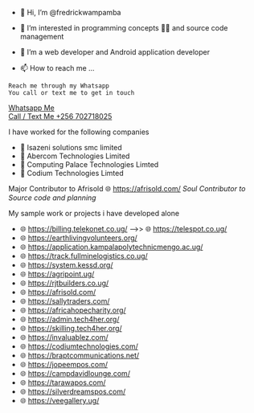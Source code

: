 - 👋 Hi, I’m @fredrickwampamba
- 👀 I’m interested in programming concepts 👨‍💻 and source code management
- 🌱 I’m a web developer and Android application developer


- 📫 How to reach me ...
```
Reach me through my Whatsapp
You call or text me to get in touch
```
<a href="https://wa.me/256702718025">Whatsapp Me</a>
<br>
<a href="tel:256702718025">Call / Text Me  +256 702718025</a>

I have worked for the following companies 
- 🏨 Isazeni solutions smc limited
- 🏨 Abercom Technologies Limited
- 🏨 Computing Palace Technologies Limted
- 🏨 Codium Technologies Limted

Major Contributor to Afrisold 🌐 https://afrisold.com/ *Soul Contributor to Source code and planning*

My sample work or projects i have developed alone
- 🌐 https://billing.telekonet.co.ug/ -->> 🌐 https://telespot.co.ug/
- 🌐 https://earthlivingvolunteers.org/
- 🌐 https://application.kampalapolytechnicmengo.ac.ug/
- 🌐 https://track.fullminelogistics.co.ug/
- 🌐 https://system.kessd.org/
- 🌐 https://agripoint.ug/
- 🌐 https://rjtbuilders.co.ug/
- 🌐 https://afrisold.com/
- 🌐 https://sallytraders.com/
- 🌐 https://africahopecharity.org/
- 🌐 https://admin.tech4her.org/
- 🌐 https://skilling.tech4her.org/
- 🌐 https://invaluablez.com/
- 🌐 https://codiumtechnologies.com/
- 🌐 https://braptcommunications.net/
- 🌐 https://jopeempos.com/
- 🌐 https://campdavidlounge.com/
- 🌐 https://tarawapos.com/
- 🌐 https://silverdreamspos.com/
- 🌐 https://veegallery.ug/
<!---
fredrickwampamba/fredrickwampamba is a ✨ special ✨ repository because its `README.md` (this file) appears on your GitHub profile.
You can click the Preview link to take a look at your changes.
--->
